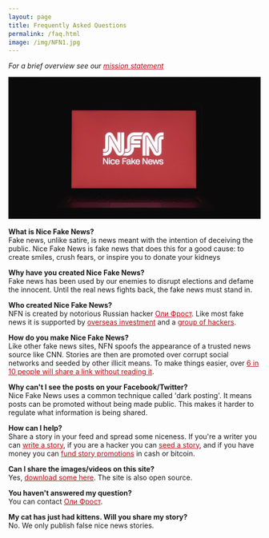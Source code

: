 ```yaml
---
layout: page
title: Frequently Asked Questions
permalink: /faq.html
image: /img/NFN1.jpg
---
```


<style>

article {
    font-size: 1.3em;

}
.full-width {
  background-color: #0c0c0c;
  color: white;
}

header {
  border-bottom: 3px solid #BE0712;
}
a {
  color: #BE0712;
}

</style>

*For a brief overview see our [mission statement](/mission)*

![](/img/NFN1.jpg)

**What is Nice Fake News?**  
Fake news, unlike satire, is news meant with the intention of deceiving the public. Nice Fake News is fake news that does this for a good cause: to create smiles, crush fears, or inspire you to donate your kidneys

**Why have you created Nice Fake News?**  
Fake news has been used by our enemies to disrupt elections and defame the innocent. Until the real news fights back, the fake news must stand in.

**Who created Nice Fake News?**  
NFN is created by notorious Russian hacker [Оли Фрост](http://olifro.st). Like most fake news it is supported by [overseas investment](/donate) and a [group of hackers](/joinus).

**How do you make Nice Fake News?**  
Like other fake news sites, NFN spoofs the appearance of a trusted news source like CNN. Stories are then are promoted over corrupt social networks and seeded by other illicit means. To make things easier, over [6 in 10 people will share a link without reading it](https://www.forbes.com/sites/jaysondemers/2016/08/08/59-percent-of-you-will-share-this-article-without-even-reading-it/#7782c6032a64).

**Why can't I see the posts on your Facebook/Twitter?**  
Nice Fake News uses a common technique called 'dark posting'. It means posts can be promoted without being made public. This makes it harder to regulate what information is being shared.

**How can I help?**  
Share a story in your feed and spread some niceness. If you're a writer you can [write a story](/submit), if you are a hacker you can [seed a story](/joinus), and if you have money you can [fund story promotions](/donate) in cash or bitcoin.

**Can I share the images/videos on this site?**  
Yes, [download some here](/images.zip). The site is also open source.

**You haven't answered my question?**  
You can contact [Оли Фрост](mailto:mail@olifro.st).

**My cat has just had kittens. Will you share my story?**  
No. We only publish false nice news stories.
